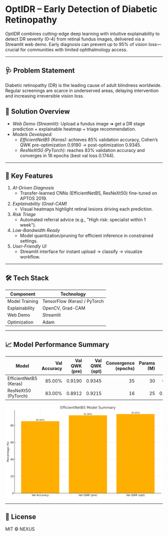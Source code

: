 # OptIDR – Early Detection of Diabetic Retinopathy

*OptIDR* combines cutting-edge deep learning with intuitive explainability to detect DR severity (0–4) from retinal fundus images, delivered via a Streamlit web demo. Early diagnosis can prevent up to 95% of vision loss—crucial for communities with limited ophthalmology access.

---

## 🩺 Problem Statement
Diabetic retinopathy (DR) is the leading cause of adult blindness worldwide. Regular screenings are scarce in underserved areas, delaying intervention and increasing irreversible vision loss.

## 🚀 Solution Overview
- *Web Demo (Streamlit):* Upload a fundus image ➔ get a DR stage prediction + explainable heatmap + triage recommendation.
- *Models Developed:*
  - *EfficientNetB5 (Keras):* achieves 85% validation accuracy, Cohen’s QWK pre-optimization 0.9190 → post-optimization 0.9345.
  - *ResNeXt50 (PyTorch):* reaches 83% validation accuracy and converges in 16 epochs (best val loss 0.1744).

---

## 🔑 Key Features
1. *AI-Driven Diagnosis*  
   - Transfer-learned CNNs (EfficientNetB5, ResNeXt50) fine-tuned on APTOS 2019.  
2. *Explainability (Grad-CAM)*  
   - Visual heatmaps highlight retinal lesions driving each prediction.  
3. *Risk Triage*  
   - Automated referral advice (e.g., "High risk: specialist within 1 week").  
4. *Low-Bandwidth Ready*  
   - Model quantization/pruning for efficient inference in constrained settings.  
5. *User-Friendly UI*  
   - Streamlit interface for instant upload → classify → visualize workflow.

---

## 🛠 Tech Stack
| Component        | Technology                        |
|------------------|-----------------------------------|
| Model Training   | TensorFlow (Keras) / PyTorch      |
| Explainability   | OpenCV, Grad-CAM                  |
| Web Demo         | Streamlit                         |
| Optimization     | Adam |

---

## 📈 Model Performance Summary
| Model                  | Val Accuracy | Val QWK (pre) | Val QWK (opt) | Convergence (epochs) | Params (M) | Best Val Loss |
|------------------------|-------------:|--------------:|--------------:|----------------------:|-----------:|--------------:|
| EfficientNetB5 (Keras) |       85.00% |        0.9190 |        0.9345 |                   35  |         30 |         0.033  |
| ResNeXt50 (PyTorch)    |       83.00% |        0.8912 |        0.9215 |                   16  |         25 |        0.1744 |

![EfficientNetB5 Model Summary](./results_insights/7ef5fa38-5567-454a-97b2-ca13bed961e3.png)

---

## 📄 License
MIT © NEXUS
